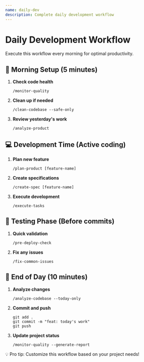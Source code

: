 ```yaml
---
name: daily-dev
description: Complete daily development workflow
---
```


# Daily Development Workflow

Execute this workflow every morning for optimal productivity.

## 🌅 Morning Setup (5 minutes)

1. **Check code health**
   ```
   /monitor-quality
   ```
   
2. **Clean up if needed**
   ```
   /clean-codebase --safe-only
   ```

3. **Review yesterday's work**
   ```
   /analyze-product
   ```

## 💻 Development Time (Active coding)

1. **Plan new feature**
   ```
   /plan-product [feature-name]
   ```

2. **Create specifications**
   ```
   /create-spec [feature-name]
   ```

3. **Execute development**
   ```
   /execute-tasks
   ```

## 🧪 Testing Phase (Before commits)

1. **Quick validation**
   ```
   /pre-deploy-check
   ```

2. **Fix any issues**
   ```
   /fix-common-issues
   ```

## 🌆 End of Day (10 minutes)

1. **Analyze changes**
   ```
   /analyze-codebase --today-only
   ```

2. **Commit and push**
   ```
   git add .
   git commit -m "feat: today's work"
   git push
   ```

3. **Update project status**
   ```
   /monitor-quality --generate-report
   ```

💡 Pro tip: Customize this workflow based on your project needs!
